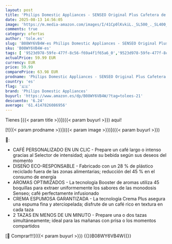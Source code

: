 ```yaml
---
layout: post
title: 'Philips Domestic Appliances - SENSEO Original Plus Cafetera de Monodosis  Selección de Intensidad  Tecnología Coffee Boost  Bajo Consumo  1 o 2 Tazas de Café  Rojo Oscuro  CSA210/91'
date: 2025-08-13 14:56:05
image: 'https://m.media-amazon.com/images/I/41Cp0lKvkiL._SL500_._SL400_.jpg'
comments: true
category: ofertas
author: 'tole.es'
slug: 'B08WY6VB4W-es Philips Domestic Appliances - SENSEO Original Plus...'
sku: 'B08WY6VB4W-es'
tags: [ '9523d978-59fe-477f-8c56-f69a4f1f65a6_0','9523d978-59fe-477f-8c56-f69a4f1f65a6_9701','Arborist Merchandising Root','Cafeteras individuales','Hogar y cocina','KitchenPhilipsES','Máquinas cafeteras','Self Service','Special Features Stores','Utensilios para café y té','cafetera','philips domestic appliances','🇪🇸', ]
actualPrice: 59.99 EUR
currency: EUR
price: 59.99
comparePrice: 63.98 EUR
prodname: 'Philips Domestic Appliances - SENSEO Original Plus Cafetera de Monodosis  Selección de Intensidad  Tecnología Coffee Boost  Bajo Consumo  1 o 2 Tazas de Café  Rojo Oscuro  CSA210/91'
country: 'es'
flag: '🇪🇸'
brand: 'Philips Domestic Appliances'
buyurl: 'https://www.amazon.es/dp/B08WY6VB4W/?tag=tolees-21'
descuento: '6.24'
average: '61.4147826086956'
---
```


Tienes [{{< param title >}}]({{< param buyurl >}}) aqui!

[![{{< param prodname >}}]({{< param image >}})]({{< param buyurl >}})

🔎:

- CAFÉ PERSONALIZADO EN UN CLIC - Prepare un café largo o intenso gracias al Selector de intensidad; ajuste su bebida según sus deseos del momento
- DISEÑO ECO-RESPONSABLE - Fabricado con un 28 % de plástico reciclado fuera de las zonas alimentarias; reducción del 45 % en el consumo de energía
- AROMAS OPTIMIZADOS - La tecnología Booster de aromas utiliza 45 boquillas para extraer uniformemente los sabores de las monodosis Senseo; café perfectamente infusionado
- CREMA ESPUMOSA GARANTIZADA - La tecnología Crema Plus asegura una espuma fina y aterciopelada; disfrute de un café rico en textura en cada taza
- 2 TAZAS EN MENOS DE UN MINUTO - Prepare una o dos tazas simultáneamente; ideal para las mañanas con prisa o los momentos compartidos

[🛒 Comprar!!!]({{< param buyurl >}})
{{<world>}}B08WY6VB4W{{</world>}}
